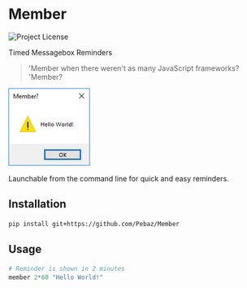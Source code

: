 # Member

![Project License](https://img.shields.io/github/license/Pebaz/Member)

Timed Messagebox Reminders

> 'Member when there weren't as many JavaScript frameworks? 'Member?

![Hello World Output](Screenshot1.png)

Launchable from the command line for quick and easy reminders.

## Installation

```bash
pip install git+https://github.com/Pebaz/Member
```

## Usage

```powershell
# Reminder is shown in 2 minutes
member 2*60 "Hello World!"
```

